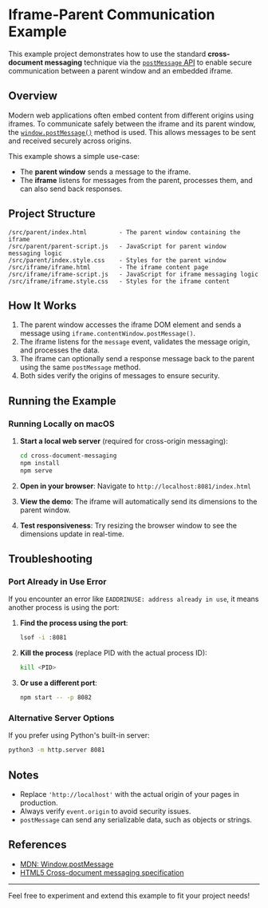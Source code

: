 # Iframe-Parent Communication Example

This example project demonstrates how to use the standard **cross-document messaging** technique via the [`postMessage` API](https://developer.mozilla.org/en-US/docs/Web/API/Window/postMessage) to enable secure communication between a parent window and an embedded iframe.

## Overview

Modern web applications often embed content from different origins using iframes. To communicate safely between the iframe and its parent window, the [`window.postMessage()`](https://developer.mozilla.org/en-US/docs/Web/API/Window/postMessage) method is used. This allows messages to be sent and received securely across origins.

This example shows a simple use-case:
- The **parent window** sends a message to the iframe.
- The **iframe** listens for messages from the parent, processes them, and can also send back responses.

## Project Structure

```
/src/parent/index.html         - The parent window containing the iframe
/src/parent/parent-script.js   - JavaScript for parent window messaging logic
/src/parent/index.style.css    - Styles for the parent window
/src/iframe/iframe.html        - The iframe content page
/src/iframe/iframe-script.js   - JavaScript for iframe messaging logic
/src/iframe/iframe.style.css   - Styles for the iframe content
```

## How It Works

1. The parent window accesses the iframe DOM element and sends a message using `iframe.contentWindow.postMessage()`.
2. The iframe listens for the `message` event, validates the message origin, and processes the data.
3. The iframe can optionally send a response message back to the parent using the same `postMessage` method.
4. Both sides verify the origins of messages to ensure security.

## Running the Example

### Running Locally on macOS

1. **Start a local web server** (required for cross-origin messaging):
   ```bash
   cd cross-document-messaging
   npm install
   npm serve
   ```

2. **Open in your browser**: Navigate to `http://localhost:8081/index.html`

3. **View the demo**: The iframe will automatically send its dimensions to the parent window.

4. **Test responsiveness**: Try resizing the browser window to see the dimensions update in real-time.

## Troubleshooting

### Port Already in Use Error

If you encounter an error like `EADDRINUSE: address already in use`, it means another process is using the port:

1. **Find the process using the port**:
   ```bash
   lsof -i :8081
   ```

2. **Kill the process** (replace PID with the actual process ID):
   ```bash
   kill <PID>
   ```

3. **Or use a different port**:
   ```bash
   npm start -- -p 8082
   ```

### Alternative Server Options

If you prefer using Python's built-in server:
```bash
python3 -m http.server 8081
```

## Notes

- Replace `'http://localhost'` with the actual origin of your pages in production.
- Always verify `event.origin` to avoid security issues.
- `postMessage` can send any serializable data, such as objects or strings.

## References

- [MDN: Window.postMessage](https://developer.mozilla.org/en-US/docs/Web/API/Window/postMessage)
- [HTML5 Cross-document messaging specification](https://html.spec.whatwg.org/multipage/web-messaging.html)

---

Feel free to experiment and extend this example to fit your project needs!